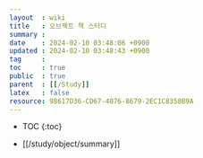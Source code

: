 ```yaml
---
layout  : wiki
title   : 오브젝트 책 스터디
summary : 
date    : 2024-02-10 03:48:06 +0900
updated : 2024-02-10 03:48:43 +0900
tag     : 
toc     : true
public  : true
parent  : [[/Study]]
latex   : false
resource: 98617D36-CD67-4076-8679-2EC1C8358B9A
---
```

* TOC
{:toc}

- [[/study/object/summary]]
